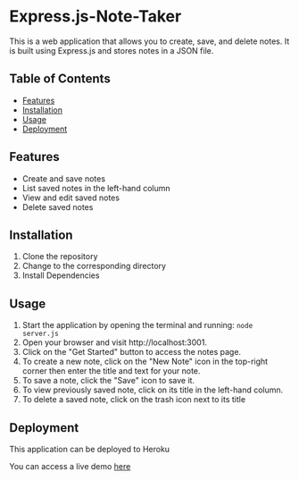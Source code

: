 # Express.js-Note-Taker

This is a web application that allows you to create, save, and delete notes. It is built using Express.js and stores notes in a JSON file.

## Table of Contents

- [Features](#features)
- [Installation](#installation)
- [Usage](#usage)
- [Deployment](#deployment)

## Features

- Create and save notes
- List saved notes in the left-hand column
- View and edit saved notes
- Delete saved notes

## Installation

1. Clone the repository
2. Change to the corresponding directory
3. Install Dependencies

## Usage

1. Start the application by opening the terminal and running: `node server.js`
2. Open your browser and visit http://localhost:3001.
3. Click on the "Get Started" button to access the notes page.
4. To create a new note, click on the "New Note" icon in the top-right corner then enter the title and text for your note.
5. To save a note, click the "Save" icon to save it.
6. To view previously saved note, click on its title in the left-hand column.
7. To delete a saved note, click on the trash icon next to its title

## Deployment

This application can be deployed to Heroku

You can access a live demo [here](https://david-bootcamp.herokuapp.com)
